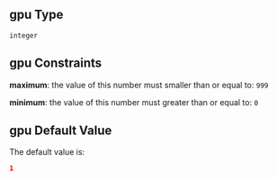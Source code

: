 ## gpu Type

`integer`

## gpu Constraints

**maximum**: the value of this number must smaller than or equal to: `999`

**minimum**: the value of this number must greater than or equal to: `0`

## gpu Default Value

The default value is:

```json
1
```
